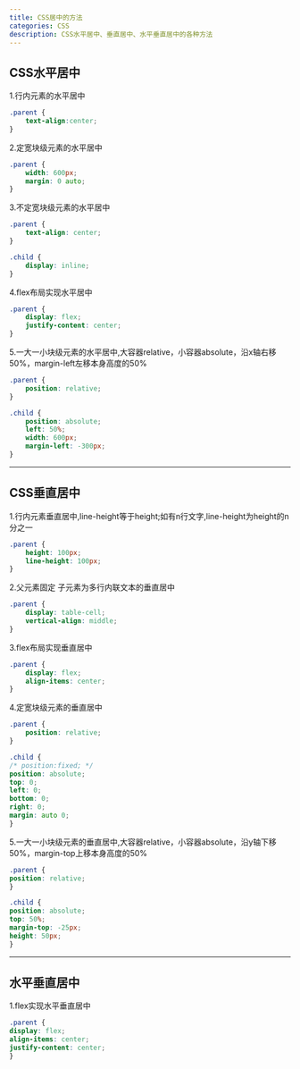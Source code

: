 ```yaml
---
title: CSS居中的方法
categories: CSS
description: CSS水平居中、垂直居中、水平垂直居中的各种方法
---
```


## CSS水平居中

1.行内元素的水平居中 

```css
.parent {
    text-align:center;
}
```

2.定宽块级元素的水平居中

```css
.parent {
    width: 600px;
    margin: 0 auto;
}
```

<!-- more -->

3.不定宽块级元素的水平居中

```css
.parent {
    text-align: center;
}

.child {
    display: inline;
}
```

4.flex布局实现水平居中

```css
.parent {
    display: flex;
    justify-content: center;
}
```

5.一大一小块级元素的水平居中,大容器relative，小容器absolute，沿x轴右移50%，margin-left左移本身高度的50%

```css
.parent {
    position: relative;
}

.child {
    position: absolute;
    left: 50%;
    width: 600px;
    margin-left: -300px;
}
```

---

## CSS垂直居中

1.行内元素垂直居中,line-height等于height;如有n行文字,line-height为height的n分之一

```css
.parent {
    height: 100px;
    line-height: 100px;
}
```

2.父元素固定 子元素为多行内联文本的垂直居中

```css
.parent {
    display: table-cell;
    vertical-align: middle;
}
```

3.flex布局实现垂直居中

```css
.parent {
    display: flex;
    align-items: center;
}
```

4.定宽块级元素的垂直居中

```css
.parent {
    position: relative;
}

.child {
/* position:fixed; */
position: absolute;
top: 0;
left: 0;
bottom: 0;
right: 0;
margin: auto 0;
}
```

5.一大一小块级元素的垂直居中,大容器relative，小容器absolute，沿y轴下移50%，margin-top上移本身高度的50%

```css
.parent {
position: relative;
}

.child {
position: absolute;
top: 50%;
margin-top: -25px;
height: 50px;
}
```

---

## 水平垂直居中

1.flex实现水平垂直居中

```css
.parent {
display: flex;
align-items: center;
justify-content: center;
}
```